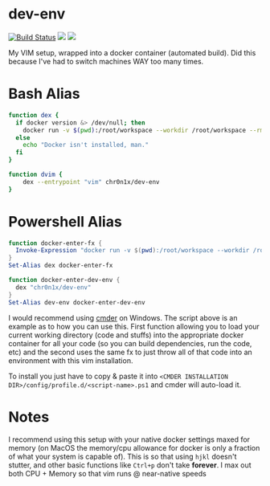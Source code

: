 dev-env
=========

[![Build Status](https://travis-ci.org/chr0n1x/dev-env.svg?branch=master)](https://travis-ci.org/chr0n1x/dev-env)
[![](https://images.microbadger.com/badges/image/chr0n1x/dev-env.svg)](https://microbadger.com/images/chr0n1x/dev-env "dev-env")
[![](https://images.microbadger.com/badges/version/chr0n1x/dev-env.svg)](https://microbadger.com/images/chr0n1x/dev-env "Get your own version badge on microbadger.com")

My VIM setup, wrapped into a docker container (automated build). Did this because I've had to switch machines WAY too many times.

# Bash Alias

```bash
function dex {
  if docker version &> /dev/null; then
    docker run -v $(pwd):/root/workspace --workdir /root/workspace --rm -ti "$@"
  else
    echo "Docker isn't installed, man."
  fi
}

function dvim {
    dex --entrypoint "vim" chr0n1x/dev-env
}
```

# Powershell Alias

```powershell
function docker-enter-fx {
  Invoke-Expression "docker run -v $(pwd):/root/workspace --workdir /root/workspace --rm -ti $args"
}
Set-Alias dex docker-enter-fx

function docker-enter-dev-env {
  dex "chr0n1x/dev-env"
}
Set-Alias dev-env docker-enter-dev-env
```

I would recommend using [cmder](https://github.com/cmderdev/cmder) on Windows.
The script above is an example as to how you can use this. First function allowing you to load your current working directory (code and stuffs) into the appropriate docker container for all your code (so you can build dependencies, run the code, etc) and the second uses the same fx to just throw all of that code into an environment with this vim installation.

To install you just have to copy & paste it into `<CMDER INSTALLATION DIR>/config/profile.d/<script-name>.ps1` and cmder will auto-load it.

# Notes

I recommend using this setup with your native docker settings maxed for memory (on MacOS the memory/cpu allowance for docker is only a fraction of what your system is capable of). This is so that using `hjkl` doesn't stutter, and other basic functions like `Ctrl+p` don't take **forever**. I max out both CPU + Memory so that vim runs @ near-native speeds
